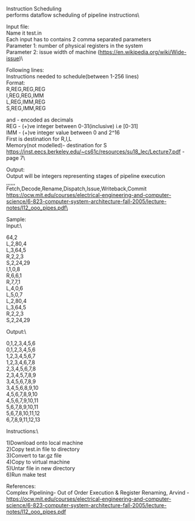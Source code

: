 Instruction Scheduling\
performs dataflow scheduling of pipeline instructions\

Input file:\
Name it test.in\
Each input has to contains 2 comma separated parameters\
Parameter 1: number of physical registers in the system\
Parameter 2: issue width of machine (https://en.wikipedia.org/wiki/Wide-issue)\

Following lines:\
Instructions needed to schedule(between 1-256 lines)\
Format:\
  R,REG,REG,REG\
  I,REG,REG,IMM\
  L,REG,IMM,REG\
  S,REG,IMM,REG
  
  <REG> and <IMM> - encoded as decimals\
  REG - (+)ve integer between 0-31(inclusive) i.e [0-31]\
  IMM - (+)ve integer value between 0 and 2^16\
  First <REG> is destination for R,I,L\
  Memory(not modelled)- destination for S\
  https://inst.eecs.berkeley.edu/~cs61c/resources/su18_lec/Lecture7.pdf - page 7\

Output:\
  Output will be integers representing stages of pipeline execution\
  <FE>,<DE>,<RE>,<DI>,<IS>,<WB>,<CO>\
  Fetch,Decode,Rename,Dispatch,Issue,Writeback,Commit\
  https://ocw.mit.edu/courses/electrical-engineering-and-computer-science/6-823-computer-system-architecture-fall-2005/lecture-notes/l12_ooo_pipes.pdf\
  
Sample:\
Input:\

64,2\
L,2,80,4\
L,3,64,5\
R,2,2,3\
S,2,24,29\
I,1,0,8\
R,6,6,1\
R,7,7,1\
L,4,0,6\
L,5,0,7\
L,2,80,4\
L,3,64,5\
R,2,2,3\
S,2,24,29

Output:\

0,1,2,3,4,5,6\
0,1,2,3,4,5,6\
1,2,3,4,5,6,7\
1,2,3,4,6,7,8\
2,3,4,5,6,7,8\
2,3,4,5,7,8,9\
3,4,5,6,7,8,9\
3,4,5,6,8,9,10\
4,5,6,7,8,9,10\
4,5,6,7,9,10,11\
5,6,7,8,9,10,11\
5,6,7,8,10,11,12\
6,7,8,9,11,12,13

Instructions:\

1)Download onto local machine\
2)Copy test.in file to directory\
3)Convert to tar.gz file\
4)Copy to virtual machine\
5)Untar file in new directory\
6)Run make test

References:\
Complex Pipelining- Out of Order Execution & Register Renaming, Arvind - https://ocw.mit.edu/courses/electrical-engineering-and-computer-science/6-823-computer-system-architecture-fall-2005/lecture-notes/l12_ooo_pipes.pdf


  
  
  
  
  
